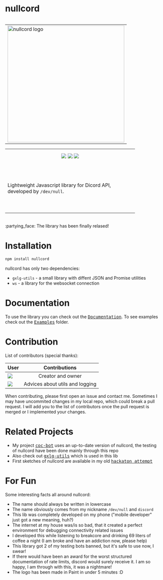 # nullcord

<div>
  <table align=left>
    <tr><td><img src="https://github.com/gXLg/nullcord/assets/65429873/fb229323-62fa-4ffd-bbbc-56f473d3c1b2" width=380 alt="nullcord logo"></td></tr>
  </table>
  <table>
    <tr height=50><td width=407 align=center>
      <a href="https://www.npmjs.com/package/nullcord" title="NPM"><img src="https://img.shields.io/npm/v/nullcord?logo=npm&logoColor=%2300BA7F&labelColor=black&color=white"></a>
      <a href="https://www.npmjs.com/package/nullcord" title="Downloads"><img src="https://img.shields.io/npm/dm/nullcord?labelColor=black&color=white"></a>
      <a href="https://gxlg.dev/donate" title="Donate"><img src="https://img.shields.io/badge/Donate-black?logo=paypal&logoColor=%2300BA7F"></a>
    </td></tr>
    <tr height=158><td>Lightweight Javascript library for Dicord API, developed by <code>/dev/null</code>.</td></tr>
  </table>
  <br clear=left>
  :partying_face: The library has been finally relased!
</div>

# Installation
```sh
npm install nullcord
```
nullcord has only two dependencies:
* `gxlg-utils` - a small library with diffent JSON and Promise utilities
* `ws` - a library for the websocket connection

# Documentation
To use the library you can check out the [<kbd>Documentation</kbd>](docs).
To see examples check out the [<kbd>Examples</kbd>](examples) folder.

# Contribution
List of contributors (special thanks):

| User | Contributions |
|--|:--:|
| <a title="/dev/null" href="https://github.com/gXLg"><img src="https://wsrv.nl/?url=avatars.githubusercontent.com/u/65429873&h=64&mask=circle"> | Creator and owner |
| <a title="flp5" href="https://github.com/flp5"><img src="https://wsrv.nl/?url=avatars.githubusercontent.com/u/156463271&h=64&mask=circle"></a> | Advices about utils and logging |

When contributing, please first open an issue and contact me.
Sometimes I may have uncommited changes in my local repo,
which could break a pull request.
I will add you to the list of contributors once the pull request
is merged or I implemented your changes.

# Related Projects
* My project [<kbd>coc-bot</kbd>](https://github.com/gXLg/coc-bot) uses an
up-to-date version of nullcord, the testing of nullcord have been
done mainly through this repo
* Also check out [<kbd>gxlg-utils</kbd>](https://github.com/gXLg/gxlg-utils)
which is used in this lib
* First sketches of nullcord are available in my old
[<kbd>hackaton attempt</kbd>](https://github.com/gXLg/documantic-hackaton)

# For Fun
Some interesting facts all around nullcord:
* The name should always be written in lowercase
* The name obviously comes from my nickname `/dev/null` and `discord`
* This lib was completely developed on my phone
("mobile developer" just got a new meaning, huh?)
* The internet at my house was/is so bad, that it created a perfect
environment for debugging connectivity related issues
* I developed this while listening to breakcore and drinking
69 liters of coffee a night (I am broke and have an addiction now, please help)
* This library got 2 of my testing bots banned, but it's safe
to use now, I swear!
* If there would have been an award for the worst structured documentation
of rate limits, discord would surely receive it. I am so happy, I am through
with this, it was a nightmare!
* The logo has been made in Paint in under 5 minutes :D
